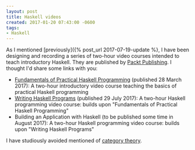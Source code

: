 ```yaml
---
layout: post
title: Haskell videos
created: 2017-01-20 07:43:00 -0600
tags:
- Haskell
---
```

As I mentioned [previously]({% post_url 2017-07-19-update %}, I have been designing and recording a series of two-hour video courses intended to teach introductory Haskell. They are published by [Packt Publishing][packt]. I thought I'd share some links with you:

* [Fundamentals of Practical Haskell Programming][part1] (published 28 March 2017): A two-hour introductory video course teaching the basics of practical Haskell programming
* [Writing Haskell Programs][part2] (published 29 July 2017): A two-hour Haskell programming video course: builds upon "Fundamentals of Practical Haskell Programming"
* Building an Application with Haskell (to be published some time in August 2017): A two-hour Haskell programming video course: builds upon "Writing Haskell Programs"

I have studiously avoided mentioned of [category theory][bartosz].

[bartosz]: todo
[packt]: todo
[part1]: todo
[part2]: todo
[part3]: todo
